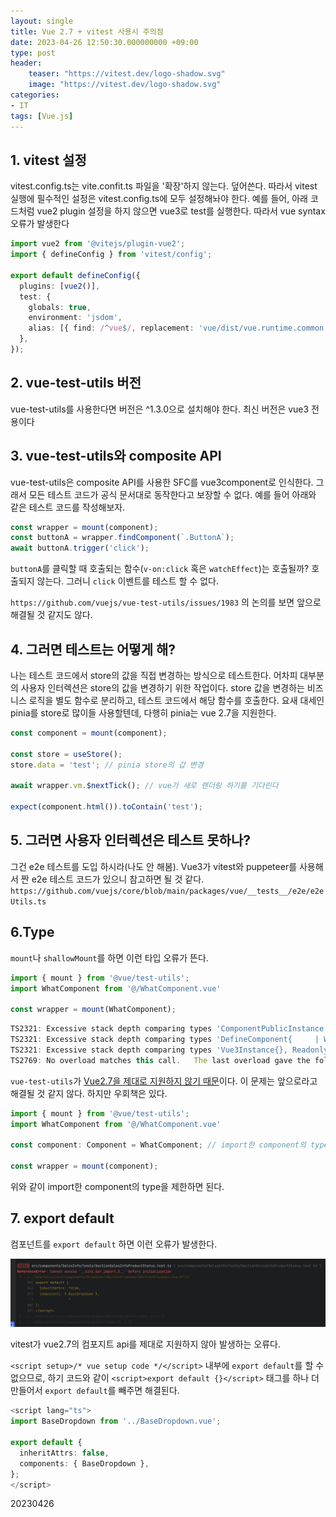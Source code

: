 ```yaml
---
layout: single
title: Vue 2.7 + vitest 사용시 주의점
date: 2023-04-26 12:50:30.000000000 +09:00
type: post
header:
    teaser: "https://vitest.dev/logo-shadow.svg"
    image: "https://vitest.dev/logo-shadow.svg"
categories:
- IT
tags: [Vue.js]
---
```


## 1. vitest 설정

vitest.config.ts는 vite.confit.ts 파일을 '확장'하지 않는다. 덮어쓴다. 따라서 vitest 실행에 필수적인 설정은 vitest.config.ts에 모두 설정해놔야 한다. 예를 들어, 아래 코드처럼 vue2 plugin 설정을 하지 않으면 vue3로 test를 실행한다. 따라서 vue syntax 오류가 발생한다

```typescript
import vue2 from '@vitejs/plugin-vue2';
import { defineConfig } from 'vitest/config';

export default defineConfig({
  plugins: [vue2()],
  test: {
    globals: true,
    environment: 'jsdom',
    alias: [{ find: /^vue$/, replacement: 'vue/dist/vue.runtime.common.js' }],
  },
});
```

## 2. vue-test-utils 버전
vue-test-utils를 사용한다면 버전은 ^1.3.0으로 설치해야 한다. 최신 버전은 vue3 전용이다

## 3. vue-test-utils와 composite API
vue-test-utils은 composite API를 사용한 SFC를 vue3component로 인식한다. 그래서 모든 테스트 코드가 공식 문서대로 동작한다고 보장할 수 없다. 예를 들어 아래와 같은 테스트 코드를 작성해보자.

```typescript
const wrapper = mount(component);
const buttonA = wrapper.findComponent(`.ButtonA`);
await buttonA.trigger('click');
```

`buttonA`를 클릭할 때 호출되는 함수(`v-on:click` 혹은 `watchEffect`)는 호출될까? 호출되지 않는다. 그러니 `click` 이벤트를 테스트 할 수 없다.

`https://github.com/vuejs/vue-test-utils/issues/1983` 의 논의를 보면 앞으로 해결될 것 같지도 않다.

## 4. 그러면 테스트는 어떻게 해?
나는 테스트 코드에서 store의 값을 직접 변경하는 방식으로 테스트한다. 어차피 대부분의 사용자 인터렉션은 store의 값을 변경하기 위한 작업이다. store 값을 변경하는 비즈니스 로직을 별도 함수로 분리하고, 테스트 코드에서 해당 함수를 호출한다. 요새 대세인 pinia를 store로 많이들 사용할텐데, 다행히 pinia는 vue 2.7을 지원한다.

```typescript
const component = mount(component);

const store = useStore();
store.data = 'test'; // pinia store의 갑 변경

await wrapper.vm.$nextTick(); // vue가 새로 렌더링 하기를 기다린다

expect(component.html()).toContain('test');
```

## 5. 그러면 사용자 인터렉션은 테스트 못하나?
그건 e2e 테스트를 도입 하시라(나도 안 해봄).
Vue3가 vitest와 puppeteer를 사용해서 짠 e2e 테스트 코드가 있으니 참고하면 될 것 같다.
`https://github.com/vuejs/core/blob/main/packages/vue/__tests__/e2e/e2eUtils.ts`

## 6.Type

`mount`나 `shallowMount`를 하면 이런 타입 오류가 뜬다.

```typescript
import { mount } from '@vue/test-utils';
import WhatComponent from '@/WhatComponent.vue'

const wrapper = mount(WhatComponent);
```

```typescript
TS2321: Excessive stack depth comparing types 'ComponentPublicInstance {     | WritableComputedOptions > = {}, M extends MethodOptions = {}, Mixin extends ComponentOptionsMixin = ComponentOptionsMixin, Extends extends ComponentOptionsMixin = ComponentOptionsMixin, Emits extends EmitsOpti...' and 'Vue  , Record , never, never, (event: string, ...args: any[]) => Vue  , Record , never, never, ...>>'.
TS2321: Excessive stack depth comparing types 'DefineComponent{     | WritableComputedOptions > = {}, M extends MethodOptions = {}, Mixin extends ComponentOptionsMixin = ComponentOptionsMixin, Extends extends ComponentOptionsMixin = ComponentOptionsMixin, Emits extends EmitsOptions = {}, EmitsNa...' and 'VueClass   , Record , never, never, (event: string, ...args: any[]) => Vue  , Record , never, never, ...>>>'.
TS2321: Excessive stack depth comparing types 'Vue3Instance{}, Readonly{     | WritableComputedOptions > = {}, M extends MethodOptions = {}, Mixin extends ComponentOptionsMixin = ComponentOptionsMixin, Extends extends ComponentOptionsMixin = ComponentOptionsMixin, Emits extends EmitsOptions = {...' and 'Vue  , Record , never, never, (event: string, ...args: any[]) => Vue  , Record , never, never, ...>>'.
TS2769: No overload matches this call.   The last overload gave the following error.     Argument of type 'DefineComponent<{ <RawBindings, D = {}, C extends Record<string, ComputedGetter<any> | WritableComputedOptions<any>> = {}, M extends MethodOptions = {}, Mixin extends ComponentOptionsMixin = ComponentOptionsMixin, Extends extends ComponentOptionsMixin = ComponentOptionsMixin, Emits extends EmitsOptions = {}, EmitsNa...' is not assignable to parameter of type 'ExtendedVue<Vue<Record<string, any>, Record<string, any>, never, never, (event: string, ...args: any[]) => Vue<Record<string, any>, Record<string, any>, never, never, ...>>, ... 6 more ..., ComponentOptionsMixin>'.       Type 'ComponentPublicInstanceConstructor<Vue3Instance<{}, Readonly<{ <RawBindings, D = {}, C extends Record<string, ComputedGetter<any> | WritableComputedOptions<any>> = {}, M extends MethodOptions = {}, Mixin extends ComponentOptionsMixin = ComponentOptionsMixin, Extends extends ComponentOptionsMixin = ComponentOptionsMi...' is missing the following properties from type 'VueConstructor<ExtractComputedReturns<{}> & Record<string, any> & Vue<Record<string, any>, Record<string, any>, never, never, (event: string, ...args: any[]) => Vue<...>> & ShallowUnwrapRef<...> & Vue<...>>': extend, nextTick, set, delete, and 10 more. 
```

`vue-test-utils`가 [Vue2.7을 제대로 지원하지 않기 때문](https://github.com/vuejs/vue-test-utils/pull/1999)이다. 이 문제는 앞으로라고 해결될 것 같지 않다. 하지만 우회책은 있다.

```typescript
import { mount } from '@vue/test-utils';
import WhatComponent from '@/WhatComponent.vue'

const component: Component = WhatComponent; // import한 component의 type을 제한

const wrapper = mount(component);
```

위와 같이 import한 component의 type을 제한하면 된다.

## 7. export default
컴포넌트를 `export default` 하면 이런 오류가 발생한다.

![vitest-export-default-error](/assets/images/vitest-export-default-error.png)

vitest가 vue2.7의 컴포지트 api를 제대로 지원하지 않아 발생하는 오류다.

`<script setup>/* vue setup code */</script>` 내부에 `export default`를 할 수 없으므로, 하기 코드와 같이 `<script>export default {}</script>` 태그를 하나 더 만들어서 `export default`를 빼주면 해결된다.

```typescript
<script lang="ts">
import BaseDropdown from '../BaseDropdown.vue';

export default {
  inheritAttrs: false,
  components: { BaseDropdown },
};
</script>
```

20230426

